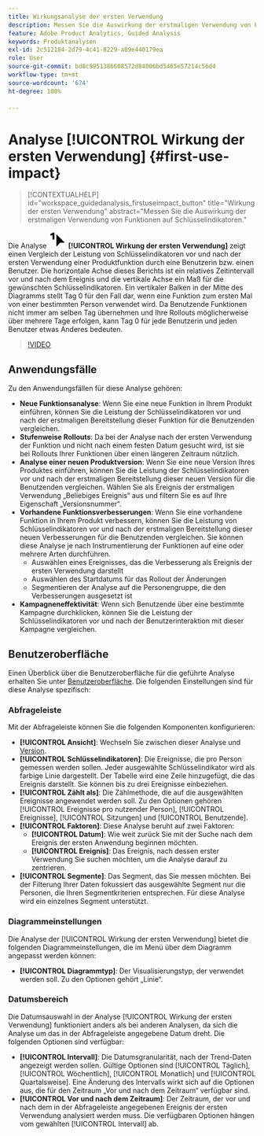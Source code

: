 ```yaml
---
title: Wirkungsanalyse der ersten Verwendung
description: Messen Sie die Auswirkung der erstmaligen Verwendung von Funktionen auf Schlüsselindikatoren.
feature: Adobe Product Analytics, Guided Analysis
keywords: Produktanalysen
exl-id: 2c512184-2d79-4c41-8229-a09e440179ea
role: User
source-git-commit: bd8c9951386608572d84006bd5465e57214c56d4
workflow-type: tm+mt
source-wordcount: '674'
ht-degree: 100%

---
```


# Analyse [!UICONTROL Wirkung der ersten Verwendung] {#first-use-impact}

<!-- markdownlint-disable MD034 -->

>[!CONTEXTUALHELP]
>id="workspace_guidedanalysis_firstuseimpact_button"
>title="Wirkung der ersten Verwendung"
>abstract="Messen Sie die Auswirkung der erstmaligen Verwendung von Funktionen auf Schlüsselindikatoren."

<!-- markdownlint-enable MD034 -->

Die Analyse ![FirstUse](/help/assets/icons/FirstUse.svg) **[!UICONTROL Wirkung der ersten Verwendung]** zeigt einen Vergleich der Leistung von Schlüsselindikatoren vor und nach der ersten Verwendung einer Produktfunktion durch eine Benutzerin bzw. einen Benutzer. Die horizontale Achse dieses Berichts ist ein relatives Zeitintervall vor und nach dem Ereignis und die vertikale Achse ein Maß für die gewünschten Schlüsselindikatoren. Ein vertikaler Balken in der Mitte des Diagramms stellt Tag 0 für den Fall dar, wenn eine Funktion zum ersten Mal von einer bestimmten Person verwendet wird. Da Benutzende Funktionen nicht immer am selben Tag übernehmen und Ihre Rollouts möglicherweise über mehrere Tage erfolgen, kann Tag 0 für jede Benutzerin und jeden Benutzer etwas Anderes bedeuten.


>[!VIDEO](https://video.tv.adobe.com/v/3421661/?quality=12&learn=on)


## Anwendungsfälle

Zu den Anwendungsfällen für diese Analyse gehören:

* **Neue Funktionsanalyse**: Wenn Sie eine neue Funktion in Ihrem Produkt einführen, können Sie die Leistung der Schlüsselindikatoren vor und nach der erstmaligen Bereitstellung dieser Funktion für die Benutzenden vergleichen.
* **Stufenweise Rollouts**: Da bei der Analyse nach der ersten Verwendung der Funktion und nicht nach einem festen Datum gesucht wird, ist sie bei Rollouts Ihrer Funktionen über einen längeren Zeitraum nützlich.
* **Analyse einer neuen Produktversion**: Wenn Sie eine neue Version Ihres Produktes einführen, können Sie die Leistung der Schlüsselindikatoren vor und nach der erstmaligen Bereitstellung dieser neuen Version für die Benutzenden vergleichen. Wählen Sie als Ereignis der erstmaligen Verwendung „Beliebiges Ereignis“ aus und filtern Sie es auf Ihre Eigenschaft „Versionsnummer“.
* **Vorhandene Funktionsverbesserungen**: Wenn Sie eine vorhandene Funktion in Ihrem Produkt verbessern, können Sie die Leistung von Schlüsselindikatoren vor und nach der erstmaligen Bereitstellung dieser neuen Verbesserungen für die Benutzenden vergleichen. Sie können diese Analyse je nach Instrumentierung der Funktionen auf eine oder mehrere Arten durchführen.
   * Auswählen eines Ereignisses, das die Verbesserung als Ereignis der ersten Verwendung darstellt
   * Auswählen des Startdatums für das Rollout der Änderungen
   * Segmentieren der Analyse auf die Personengruppe, die den Verbesserungen ausgesetzt ist
* **Kampagneneffektivität**: Wenn sich Benutzende über eine bestimmte Kampagne durchklicken, können Sie die Leistung der Schlüsselindikatoren vor und nach der Benutzerinteraktion mit dieser Kampagne vergleichen.

## Benutzeroberfläche

Einen Überblick über die Benutzeroberfläche für die geführte Analyse erhalten Sie unter [Benutzeroberfläche](../overview.md#interface). Die folgenden Einstellungen sind für diese Analyse spezifisch:

### Abfrageleiste

Mit der Abfrageleiste können Sie die folgenden Komponenten konfigurieren:

* **[!UICONTROL Ansicht]**: Wechseln Sie zwischen dieser Analyse und [Version](release-impact.md).
* **[!UICONTROL Schlüsselindikatoren]**: Die Ereignisse, die pro Person gemessen werden sollen. Jeder ausgewählte Schlüsselindikator wird als farbige Linie dargestellt. Der Tabelle wird eine Zeile hinzugefügt, die das Ereignis darstellt. Sie können bis zu drei Ereignisse einbeziehen.
* **[!UICONTROL Zählt als]**: Die Zählmethode, die auf die ausgewählten Ereignisse angewendet werden soll. Zu den Optionen gehören [!UICONTROL Ereignisse pro nutzender Person], [!UICONTROL Ereignisse], [!UICONTROL Sitzungen] und [!UICONTROL Benutzende].
* **[!UICONTROL Faktoren]**: Diese Analyse beruht auf zwei Faktoren:
   * **[!UICONTROL Datum]**: Wie weit zurück Sie mit der Suche nach dem Ereignis der ersten Anwendung beginnen möchten.
   * **[!UICONTROL Ereignis]**: Das Ereignis, nach dessen erster Verwendung Sie suchen möchten, um die Analyse darauf zu zentrieren.
* **[!UICONTROL Segmente]**: Das Segment, das Sie messen möchten. Bei der Filterung Ihrer Daten fokussiert das ausgewählte Segment nur die Personen, die Ihren Segmentkriterien entsprechen. Für diese Analyse wird ein einzelnes Segment unterstützt.

### Diagrammeinstellungen

Die Analyse der [!UICONTROL Wirkung der ersten Verwendung] bietet die folgenden Diagrammeinstellungen, die im Menü über dem Diagramm angepasst werden können:

* **[!UICONTROL Diagrammtyp]**: Der Visualisierungstyp, der verwendet werden soll. Zu den Optionen gehört „Linie“.

### Datumsbereich

Die Datumsauswahl in der Analyse [!UICONTROL Wirkung der ersten Verwendung] funktioniert anders als bei anderen Analysen, da sich die Analyse um das in der Abfrageleiste angegebene Datum dreht. Die folgenden Optionen sind verfügbar:

* **[!UICONTROL Intervall]**: Die Datumsgranularität, nach der Trend-Daten angezeigt werden sollen. Gültige Optionen sind [!UICONTROL Täglich], [!UICONTROL Wöchentlich], [!UICONTROL Monatlich] und [!UICONTROL Quartalsweise]. Eine Änderung des Intervalls wirkt sich auf die Optionen aus, die für den Zeitraum „Vor und nach dem Zeitraum“ verfügbar sind.
* **[!UICONTROL Vor und nach dem Zeitraum]**: Der Zeitraum, der vor und nach dem in der Abfrageleiste angegebenen Ereignis der ersten Verwendung analysiert werden muss. Die verfügbaren Optionen hängen vom gewählten [!UICONTROL Intervall] ab.

<!--
## Example

See below for an example of the analysis.

![First use impact](../assets/first-use-impact.png)

-->
